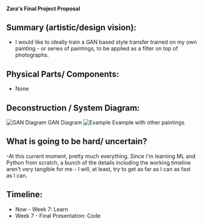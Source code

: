 #### Zara's Final Project Proposal

## Summary (artistic/design vision):
- I would like to ideally train a GAN based style transfer trained on my own painting - or series of paintings, to be applied as a filter on top of photographs.

## Physical Parts/ Components:
- None

## Deconstruction / System Diagram:

![GAN Diagram](https://www.lyrn.ai/wp-content/uploads/2018/12/GANs-overview.png)
GAN Diagram
![Example](https://farm8.staticflickr.com/7911/40522426163_151f7efc05_o.png)
Example with other paintings

## What is going to be hard/ uncertain?
-At this current moment, pretty much everything. Since I'm learning ML and Python from scratch, a bunch of the details including the working timeline aren't very tangible for me - I will, at least, try to get as far as I can as fast as I can.

## Timeline:
* Now - Week 7: Learn
* Week 7 - Final Presentation: Code


